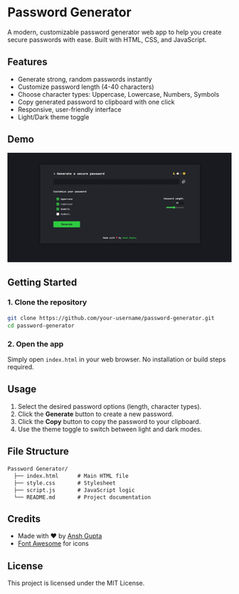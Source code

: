 # Password Generator

A modern, customizable password generator web app to help you create secure passwords with ease. Built with HTML, CSS, and JavaScript.

## Features

- Generate strong, random passwords instantly
- Customize password length (4-40 characters)
- Choose character types: Uppercase, Lowercase, Numbers, Symbols
- Copy generated password to clipboard with one click
- Responsive, user-friendly interface
- Light/Dark theme toggle

## Demo

![Password Generator Screenshot](Screenshot.png) 

## Getting Started

### 1. Clone the repository
```bash
git clone https://github.com/your-username/password-generator.git
cd password-generator
```

### 2. Open the app
Simply open `index.html` in your web browser. No installation or build steps required.

## Usage
1. Select the desired password options (length, character types).
2. Click the **Generate** button to create a new password.
3. Click the **Copy** button to copy the password to your clipboard.
4. Use the theme toggle to switch between light and dark modes.

## File Structure
```
Password Generator/
  ├── index.html      # Main HTML file
  ├── style.css       # Stylesheet
  ├── script.js       # JavaScript logic
  └── README.md       # Project documentation
```

## Credits
- Made with ♥ by [Ansh Gupta](#)
- [Font Awesome](https://fontawesome.com/) for icons

## License
This project is licensed under the MIT License. 